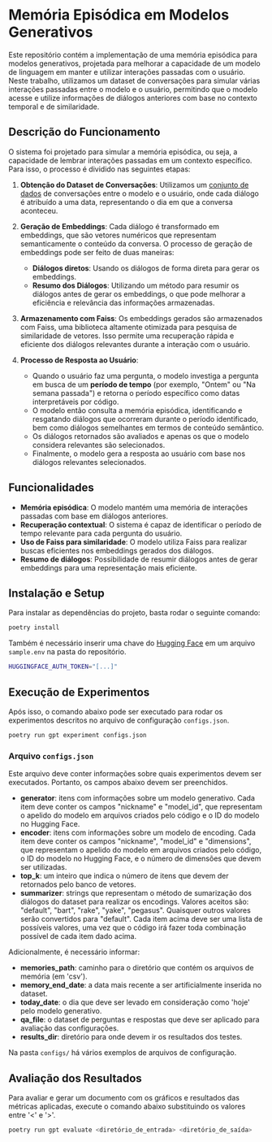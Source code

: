 # Memória Episódica em Modelos Generativos

Este repositório contém a implementação de uma memória episódica para modelos generativos, projetada para melhorar a capacidade de um modelo de linguagem em manter e utilizar interações passadas com o usuário. Neste trabalho, utilizamos um dataset de conversações para simular várias interações passadas entre o modelo e o usuário, permitindo que o modelo acesse e utilize informações de diálogos anteriores com base no contexto temporal e de similaridade.

## Descrição do Funcionamento

O sistema foi projetado para simular a memória episódica, ou seja, a capacidade de lembrar interações passadas em um contexto específico. Para isso, o processo é dividido nas seguintes etapas:

1. **Obtenção do Dataset de Conversações**: Utilizamos um [conjunto de dados](https://www.kaggle.com/datasets/thedevastator/dailydialog-unlock-the-conversation-potential-in?select=test.csv) de conversações entre o modelo e o usuário, onde cada diálogo é atribuído a uma data, representando o dia em que a conversa aconteceu.

2. **Geração de Embeddings**: Cada diálogo é transformado em embeddings, que são vetores numéricos que representam semanticamente o conteúdo da conversa. O processo de geração de embeddings pode ser feito de duas maneiras:
    - **Diálogos diretos**: Usando os diálogos de forma direta para gerar os embeddings.
    - **Resumo dos Diálogos**: Utilizando um método para resumir os diálogos antes de gerar os embeddings, o que pode melhorar a eficiência e relevância das informações armazenadas.

3. **Armazenamento com Faiss**: Os embeddings gerados são armazenados com Faiss, uma biblioteca altamente otimizada para pesquisa de similaridade de vetores. Isso permite uma recuperação rápida e eficiente dos diálogos relevantes durante a interação com o usuário.

4. **Processo de Resposta ao Usuário**:
    - Quando o usuário faz uma pergunta, o modelo investiga a pergunta em busca de um **período de tempo** (por exemplo, "Ontem" ou "Na semana passada") e retorna o período específico como datas interpretáveis por código.
    - O modelo então consulta a memória episódica, identificando e resgatando diálogos que ocorreram durante o período identificado, bem como diálogos semelhantes em termos de conteúdo semântico.
    - Os diálogos retornados são avaliados e apenas os que o modelo considera relevantes são selecionados.
    - Finalmente, o modelo gera a resposta ao usuário com base nos diálogos relevantes selecionados.

## Funcionalidades

- **Memória episódica**: O modelo mantém uma memória de interações passadas com base em diálogos anteriores.
- **Recuperação contextual**: O sistema é capaz de identificar o período de tempo relevante para cada pergunta do usuário.
- **Uso de Faiss para similaridade**: O modelo utiliza Faiss para realizar buscas eficientes nos embeddings gerados dos diálogos.
- **Resumo de diálogos**: Possibilidade de resumir diálogos antes de gerar embeddings para uma representação mais eficiente.

## Instalação e Setup

Para instalar as dependências do projeto, basta rodar o seguinte comando:

```bash
poetry install
```

Também é necessário inserir uma chave do [Hugging Face](https://huggingface.co) em um arquivo `sample.env` na pasta do repositório.

```bash
HUGGINGFACE_AUTH_TOKEN="[...]"
```

## Execução de Experimentos

Após isso, o comando abaixo pode ser executado para rodar os experimentos descritos no arquivo de configuração `configs.json`.

```bash
poetry run gpt experiment configs.json
```

### Arquivo `configs.json`

Este arquivo deve conter informações sobre quais experimentos devem ser executados. Portanto, os campos abaixo devem ser preenchidos.
 - **generator**: itens com informações sobre um modelo generativo. Cada item deve conter os campos "nickname" e "model_id", que representam o apelido do modelo em arquivos criados pelo código e o ID do modelo no Hugging Face.
 - **encoder**: itens com informações sobre um modelo de encoding. Cada item deve conter os campos "nickname", "model_id" e "dimensions", que representam o apelido do modelo em arquivos criados pelo código, o ID do modelo no Hugging Face, e o número de dimensões que devem ser utilizadas.
 - **top_k**: um inteiro que indica o número de itens que devem der retornados pelo banco de vetores.
 - **summarizer**: strings que representam o método de sumarização dos diálogos do dataset para realizar os encodings. Valores aceitos são: "default", "bart", "rake", "yake", "pegasus". Quaisquer outros valores serão convertidos para "default".
Cada item acima deve ser uma lista de possíveis valores, uma vez que o código irá fazer toda combinação possível de cada item dado acima.

Adicionalmente, é necessário informar:
 - **memories_path**: caminho para o diretório que contém os arquivos de memória (em 'csv').
 - **memory_end_date**: a data mais recente a ser artificialmente inserida no dataset.
 - **today_date**: o dia que deve ser levado em consideração como 'hoje' pelo modelo generativo.
 - **qa_file**: o dataset de perguntas e respostas que deve ser aplicado para avaliação das configurações.
 - **results_dir**: diretório para onde devem ir os resultados dos testes.

Na pasta `configs/` há vários exemplos de arquivos de configuração.

## Avaliação dos Resultados

Para avaliar e gerar um documento com os gráficos e resultados das métricas aplicadas, execute o comando abaixo substituindo os valores entre '<' e '>'.

```bash
poetry run gpt evaluate <diretório_de_entrada> <diretório_de_saída>
```